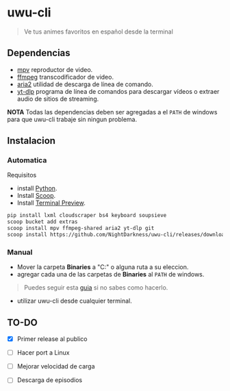 # uwu-cli
>Ve tus animes favoritos en español desde la terminal

 ## Dependencias

 - [mpv](https://sourceforge.net/projects/mpv-player-windows/files/64bit-v3/) reproductor de video.
 - [ffmpeg](https://ffmpeg.org/download.html) transcodificador de video.
 - [aria2](https://aria2.github.io/) utilidad de descarga de línea de comando.
 - [yt-dlp](https://github.com/yt-dlp/yt-dlp) programa de línea de comandos para descargar vídeos o extraer audio de sitios de streaming.

 **NOTA** Todas las dependencias deben ser agregadas a el `PATH` de windows para que uwu-cli trabaje sin ningun problema.

 ## Instalacion
 
 ### Automatica

 Requisitos
 - install [Python](https://www.python.org/downloads/).
 - Install [Scoop](https://scoop.sh/).
 - Install [Terminal Preview](https://apps.microsoft.com/detail/9n8g5rfz9xk3?hl=en-us&gl=US).

 ```sh
 pip install lxml cloudscraper bs4 keyboard soupsieve
 scoop bucket add extras
 scoop install mpv ffmpeg-shared aria2 yt-dlp git
 scoop install https://github.com/NightDarkness/uwu-cli/releases/download/first_release/uwu-cli.json
 ```

 ### Manual
 
- Mover la carpeta **Binaries** a "C:\" o alguna ruta a su eleccion.
- agregar cada una de las carpetas de **Binaries** al `PATH` de windows.
 >Puedes seguir esta [guia](https://www.youtube.com/watch?v=gb9e3m98avk) si no sabes como hacerlo.
- utilizar uwu-cli desde cualquier terminal.

## TO-DO

- [x] Primer release al publico
- [ ] Hacer port a Linux
- [ ] Mejorar velocidad de carga
- [ ] Descarga de episodios

